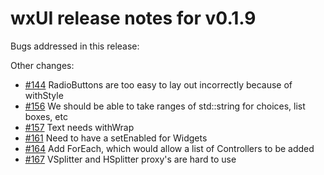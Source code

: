 # wxUI release notes for v0.1.9

Bugs addressed in this release:

Other changes:

* [#144](../../issues/144) RadioButtons are too easy to lay out incorrectly because of withStyle
* [#156](../../issues/156) We should be able to take ranges of std::string for choices, list boxes, etc
* [#157](../../issues/157) Text needs withWrap
* [#161](../../issues/161) Need to have a setEnabled for Widgets
* [#164](../../issues/164) Add ForEach, which would allow a list of Controllers to be added
* [#167](../../issues/167) VSplitter and HSplitter proxy's are hard to use

